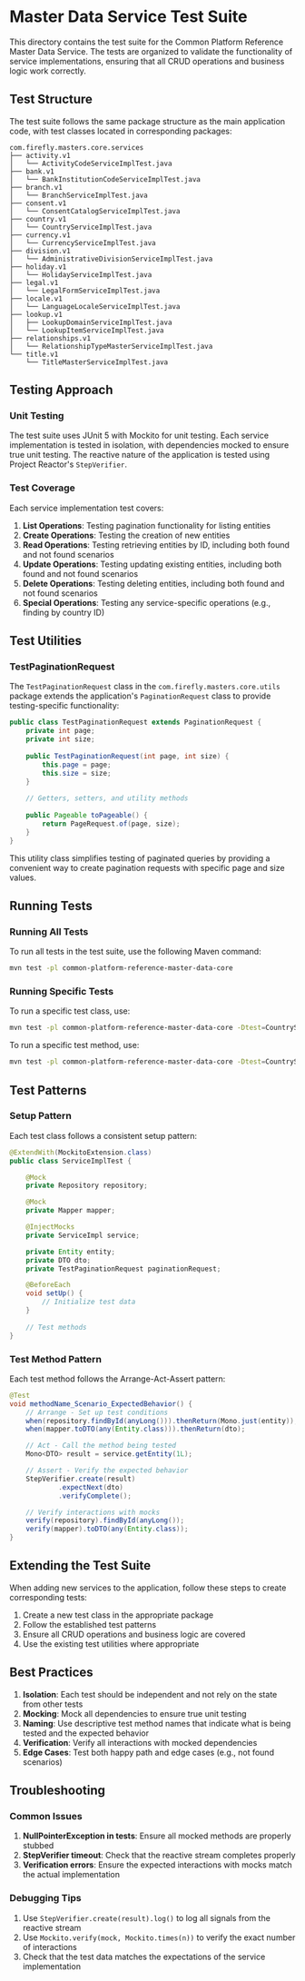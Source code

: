 # Master Data Service Test Suite

This directory contains the test suite for the Common Platform Reference Master Data Service. The tests are organized to validate the functionality of service implementations, ensuring that all CRUD operations and business logic work correctly.

## Test Structure

The test suite follows the same package structure as the main application code, with test classes located in corresponding packages:

```
com.firefly.masters.core.services
├── activity.v1
│   └── ActivityCodeServiceImplTest.java
├── bank.v1
│   └── BankInstitutionCodeServiceImplTest.java
├── branch.v1
│   └── BranchServiceImplTest.java
├── consent.v1
│   └── ConsentCatalogServiceImplTest.java
├── country.v1
│   └── CountryServiceImplTest.java
├── currency.v1
│   └── CurrencyServiceImplTest.java
├── division.v1
│   └── AdministrativeDivisionServiceImplTest.java
├── holiday.v1
│   └── HolidayServiceImplTest.java
├── legal.v1
│   └── LegalFormServiceImplTest.java
├── locale.v1
│   └── LanguageLocaleServiceImplTest.java
├── lookup.v1
│   ├── LookupDomainServiceImplTest.java
│   └── LookupItemServiceImplTest.java
├── relationships.v1
│   └── RelationshipTypeMasterServiceImplTest.java
└── title.v1
    └── TitleMasterServiceImplTest.java
```

## Testing Approach

### Unit Testing

The test suite uses JUnit 5 with Mockito for unit testing. Each service implementation is tested in isolation, with dependencies mocked to ensure true unit testing. The reactive nature of the application is tested using Project Reactor's `StepVerifier`.

### Test Coverage

Each service implementation test covers:

1. **List Operations**: Testing pagination functionality for listing entities
2. **Create Operations**: Testing the creation of new entities
3. **Read Operations**: Testing retrieving entities by ID, including both found and not found scenarios
4. **Update Operations**: Testing updating existing entities, including both found and not found scenarios
5. **Delete Operations**: Testing deleting entities, including both found and not found scenarios
6. **Special Operations**: Testing any service-specific operations (e.g., finding by country ID)

## Test Utilities

### TestPaginationRequest

The `TestPaginationRequest` class in the `com.firefly.masters.core.utils` package extends the application's `PaginationRequest` class to provide testing-specific functionality:

```java
public class TestPaginationRequest extends PaginationRequest {
    private int page;
    private int size;
    
    public TestPaginationRequest(int page, int size) {
        this.page = page;
        this.size = size;
    }
    
    // Getters, setters, and utility methods
    
    public Pageable toPageable() {
        return PageRequest.of(page, size);
    }
}
```

This utility class simplifies testing of paginated queries by providing a convenient way to create pagination requests with specific page and size values.

## Running Tests

### Running All Tests

To run all tests in the test suite, use the following Maven command:

```bash
mvn test -pl common-platform-reference-master-data-core
```

### Running Specific Tests

To run a specific test class, use:

```bash
mvn test -pl common-platform-reference-master-data-core -Dtest=CountryServiceImplTest
```

To run a specific test method, use:

```bash
mvn test -pl common-platform-reference-master-data-core -Dtest=CountryServiceImplTest#createCountry_ShouldReturnCreatedCountry
```

## Test Patterns

### Setup Pattern

Each test class follows a consistent setup pattern:

```java
@ExtendWith(MockitoExtension.class)
public class ServiceImplTest {

    @Mock
    private Repository repository;

    @Mock
    private Mapper mapper;

    @InjectMocks
    private ServiceImpl service;

    private Entity entity;
    private DTO dto;
    private TestPaginationRequest paginationRequest;

    @BeforeEach
    void setUp() {
        // Initialize test data
    }
    
    // Test methods
}
```

### Test Method Pattern

Each test method follows the Arrange-Act-Assert pattern:

```java
@Test
void methodName_Scenario_ExpectedBehavior() {
    // Arrange - Set up test conditions
    when(repository.findById(anyLong())).thenReturn(Mono.just(entity));
    when(mapper.toDTO(any(Entity.class))).thenReturn(dto);

    // Act - Call the method being tested
    Mono<DTO> result = service.getEntity(1L);

    // Assert - Verify the expected behavior
    StepVerifier.create(result)
            .expectNext(dto)
            .verifyComplete();

    // Verify interactions with mocks
    verify(repository).findById(anyLong());
    verify(mapper).toDTO(any(Entity.class));
}
```

## Extending the Test Suite

When adding new services to the application, follow these steps to create corresponding tests:

1. Create a new test class in the appropriate package
2. Follow the established test patterns
3. Ensure all CRUD operations and business logic are covered
4. Use the existing test utilities where appropriate

## Best Practices

1. **Isolation**: Each test should be independent and not rely on the state from other tests
2. **Mocking**: Mock all dependencies to ensure true unit testing
3. **Naming**: Use descriptive test method names that indicate what is being tested and the expected behavior
4. **Verification**: Verify all interactions with mocked dependencies
5. **Edge Cases**: Test both happy path and edge cases (e.g., not found scenarios)

## Troubleshooting

### Common Issues

1. **NullPointerException in tests**: Ensure all mocked methods are properly stubbed
2. **StepVerifier timeout**: Check that the reactive stream completes properly
3. **Verification errors**: Ensure the expected interactions with mocks match the actual implementation

### Debugging Tips

1. Use `StepVerifier.create(result).log()` to log all signals from the reactive stream
2. Use `Mockito.verify(mock, Mockito.times(n))` to verify the exact number of interactions
3. Check that the test data matches the expectations of the service implementation
